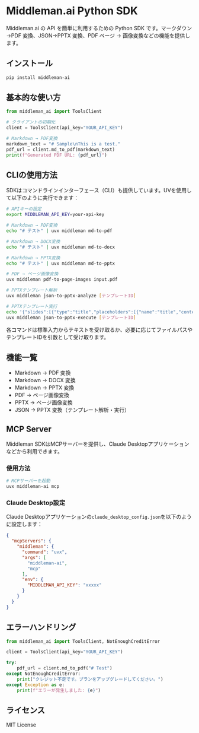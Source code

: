 # Middleman.ai Python SDK

Middleman.ai の API を簡単に利用するための Python SDK です。マークダウン →PDF 変換、JSON→PPTX 変換、PDF ページ → 画像変換などの機能を提供します。

## インストール

```bash
pip install middleman-ai
```

## 基本的な使い方

```python
from middleman_ai import ToolsClient

# クライアントの初期化
client = ToolsClient(api_key="YOUR_API_KEY")

# Markdown → PDF変換
markdown_text = "# Sample\nThis is a test."
pdf_url = client.md_to_pdf(markdown_text)
print(f"Generated PDF URL: {pdf_url}")
```

## CLIの使用方法

SDKはコマンドラインインターフェース（CLI）も提供しています。UVを使用して以下のように実行できます：

```bash
# APIキーの設定
export MIDDLEMAN_API_KEY=your-api-key

# Markdown → PDF変換
echo "# テスト" | uvx middleman md-to-pdf

# Markdown → DOCX変換
echo "# テスト" | uvx middleman md-to-docx

# Markdown → PPTX変換
echo "# テスト" | uvx middleman md-to-pptx

# PDF → ページ画像変換
uvx middleman pdf-to-page-images input.pdf

# PPTXテンプレート解析
uvx middleman json-to-pptx-analyze [テンプレートID]

# PPTXテンプレート実行
echo '{"slides":[{"type":"title","placeholders":[{"name":"title","content":"テストタイトル"}]}]}' | \
uvx middleman json-to-pptx-execute [テンプレートID]
```

各コマンドは標準入力からテキストを受け取るか、必要に応じてファイルパスやテンプレートIDを引数として受け取ります。

## 機能一覧

- Markdown → PDF 変換
- Markdown → DOCX 変換
- Markdown → PPTX 変換
- PDF → ページ画像変換
- PPTX → ページ画像変換
- JSON → PPTX 変換（テンプレート解析・実行）

## MCP Server

Middleman SDKはMCPサーバーを提供し、Claude Desktopアプリケーションなどから利用できます。

### 使用方法

```bash
# MCPサーバーを起動
uvx middleman-ai mcp
```

### Claude Desktop設定

Claude Desktopアプリケーションの`claude_desktop_config.json`を以下のように設定します：

```json
{
  "mcpServers": {
    "middleman": {
      "command": "uvx",
      "args": [
        "middleman-ai",
        "mcp"
      ],
      "env": {
        "MIDDLEMAN_API_KEY": "xxxxx"
      }
    }
  }
}
```

## エラーハンドリング

```python
from middleman_ai import ToolsClient, NotEnoughCreditError

client = ToolsClient(api_key="YOUR_API_KEY")

try:
    pdf_url = client.md_to_pdf("# Test")
except NotEnoughCreditError:
    print("クレジット不足です。プランをアップグレードしてください。")
except Exception as e:
    print(f"エラーが発生しました: {e}")
```

## ライセンス

MIT License
